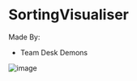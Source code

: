# SortingVisualiser

Made By:
- Team Desk Demons

![image](https://user-images.githubusercontent.com/69170305/156218164-c3d6caa5-dbde-46cf-9ef1-ab651b1270a2.png)
